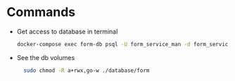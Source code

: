 # Commands

- Get access to database in terminal
  ```bash
  docker-compose exec form-db psql -U form_service_man -d form_service_database
  ```
- See the db volumes
  ```bash
    sudo chmod -R a+rwx,go-w ./database/form
  ```
